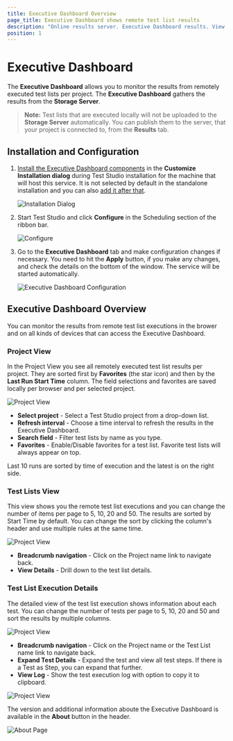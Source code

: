 ```yaml
---
title: Executive Dashboard Overview
page_title: Executive Dashboard shows remote test list results
description: "Online results server. Executive Dashboard results. View test list results"
position: 1
---
```

# Executive Dashboard

The **Executive Dashboard** allows you to monitor the results from remotely executed test lists per project. The **Executive Dashboard** gathers the results from the **Storage Server**.

> **Note:** Test lists that are executed locally will not be uploaded to the **Storage Server** automatically. You can publish them to the server, that your project is connected to, from the **Results** tab.

## Installation and Configuration

1. <a href="/general-information/installation/install-procedure" target="_blank">Install the Executive Dashboard components</a> in the **Customize Installation dialog** during Test Studio installation for the machine that will host this service. It is not selected by default in the standalone installation and you can also <a href="/general-information/installation/add-services" target="_blank">add it after that</a>.

    ![Installation Dialog][1]

2. Start Test Studio and click **Configure** in the Scheduling section of the ribbon bar.

    ![Configure][2]

3. Go to the **Executive Dashboard** tab and make configuration changes if necessary. You need to hit the **Apply** button, if you make any changes, and check the details on the bottom of the window. The service will be started automatically. 

    ![Executive Dashboard Configuration][3]

## Executive Dashboard Overview

You can monitor the results from remote test list executions in the brower and on all kinds of devices that can access the Executive Dashboard.

### Project View

In the Project View you see all remotely executed test list results per project. They are sorted first by **Favorites** (the star icon) and then by the **Last Run Start Time** column.
The field selections and favorites are saved locally per browser and per selected project.

![Project View][5]

* **Select project** - Select a Test Studio project from a drop-down list.
* **Refresh interval** - Choose a time interval to refresh the results in the Executive Dashboard.
* **Search field** - Filter test lists by name as you type.
* **Favorites** - Enable/Disable favorites for a test list. Favorite test lists will always appear on top.

Last 10 runs are sorted by time of execution and the latest is on the right side.

### Test Lists View

This view shows you the remote test list executions and you can change the number of items per page to 5, 10, 20 and 50. The results are sorted by Start Time by default. You can change the sort by clicking the column's header and use multiple rules at the same time.

![Project View][6]

* **Breadcrumb navigation** - Click on the Project name link to navigate back.
* **View Details** - Drill down to the test list details.

### Test List Execution Details

The detailed view of the test list execution shows information about each test. You can change the number of tests per page to 5, 10, 20 and 50 and sort the results by multiple columns.

![Project View][7]

* **Breadcrumb navigation** - Click on the Project name or the Test List name link to navigate back.
* **Expand Test Details** - Expand the test and view all test steps. If there is a Test as Step, you can expand that further.
* **View Log** - Show the test execution log with option to copy it to clipboard.

![Project View][8]

The version and additional information aboute the Executive Dashboard is available in the **About** button in the header.

![About Page][9]

[1]: /img/general-information/test-results/executive-dashboard/fig1.png
[2]: /img/general-information/test-results/executive-dashboard/fig2.png
[3]: /img/general-information/test-results/executive-dashboard/fig3.png

[5]: /img/general-information/test-results/executive-dashboard/fig5.png
[6]: /img/general-information/test-results/executive-dashboard/fig6.png
[7]: /img/general-information/test-results/executive-dashboard/fig7.png
[8]: /img/general-information/test-results/executive-dashboard/fig8.png
[9]: /img/general-information/test-results/executive-dashboard/fig9.png